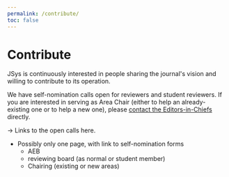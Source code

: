```yaml
---
permalink: /contribute/
toc: false
---
```


# Contribute

JSys is continuously interested in people sharing the journal's vision and willing to contribute to its operation.

We have self-nomination calls open for reviewers and student reviewers. If you are interested in serving as Area Chair (either to help an already-existing one or to help a new one), please [contact the Editors-in-Chiefs](/contact) directly.

-> Links to the open calls here.

- Possibly only one page, with link to self-nomination forms
    - AEB
    - reviewing board (as normal or student member)
    - Chairing (existing or new areas)